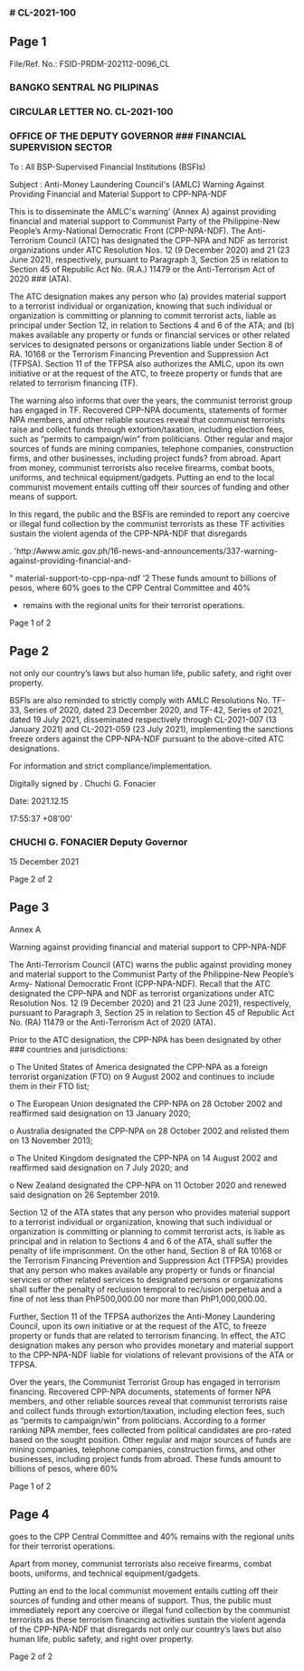 ### # CL-2021-100

## Page 1

File/Ref. No.: FSID-PRDM-202112-0096_CL

### BANGKO SENTRAL NG PILIPINAS

### CIRCULAR LETTER NO. CL-2021-100

### OFFICE OF THE DEPUTY GOVERNOR ### FINANCIAL SUPERVISION SECTOR

To : All BSP-Supervised Financial Institutions (BSFIs)

Subject : Anti-Money Laundering Council's (AMLC) Warning Against Providing Financial and Material Support to CPP-NPA-NDF

This is to disseminate the AMLC's warning’ (Annex A) against providing financial and material support to Communist Party of the Philippine-New People’s Army-National Democratic Front (CPP-NPA-NDF). The Anti- Terrorism Council (ATC) has designated the CPP-NPA and NDF as terrorist organizations under ATC Resolution Nos. 12 (9 December 2020) and 21 (23 June 2021), respectively, pursuant to Paragraph 3, Section 25 in relation to Section 45 of Republic Act No. (R.A.) 11479 or the Anti-Terrorism Act of 2020 ### (ATA).

The ATC designation makes any person who (a) provides material support to a terrorist individual or organization, knowing that such individual or organization is committing or planning to commit terrorist acts, liable as principal under Section 12, in relation to Sections 4 and 6 of the ATA; and (b) makes available any property or funds or financial services or other related services to designated persons or organizations liable under Section 8 of RA. 10168 or the Terrorism Financing Prevention and Suppression Act (TFPSA). Section 11 of the TFPSA also authorizes the AMLC, upon its own initiative or at the request of the ATC, to freeze property or funds that are related to terrorism financing (TF).

The warning also informs that over the years, the communist terrorist group has engaged in TF. Recovered CPP-NPA documents, statements of former NPA members, and other reliable sources reveal that communist terrorists raise and collect funds through extortion/taxation, including election fees, such as “permits to campaign/win” from politicians. Other regular and major sources of funds are mining companies, telephone companies, construction firms, and other businesses, including project funds? from abroad. Apart from money, communist terrorists also receive firearms, combat boots, uniforms, and technical equipment/gadgets. Putting an end to the local communist movement entails cutting off their sources of funding and other means of support.

In this regard, the public and the BSFls are reminded to report any coercive or illegal fund collection by the communist terrorists as these TF activities sustain the violent agenda of the CPP-NPA-NDF that disregards

. 'http:/Awww.amic.gov.ph/16-news-and-announcements/337-warning-against-providing-financial-and-

" material-support-to-cpp-npa-ndf ‘2 These funds amount to billions of pesos, where 60% goes to the CPP Central Committee and 40%

* remains with the regional units for their terrorist operations.

Page 1 of 2

## Page 2

not only our country’s laws but also human life, public safety, and right over property.

BSFls are also reminded to strictly comply with AMLC Resolutions No. TF-33, Series of 2020, dated 23 December 2020, and TF-42, Series of 2021, dated 19 July 2021, disseminated respectively through CL-2021-007 (13 January 2021) and CL-2021-059 (23 July 2021), implementing the sanctions freeze orders against the CPP-NPA-NDF pursuant to the above-cited ATC designations.

For information and strict compliance/implementation.

Digitally signed by . Chuchi G. Fonacier

Date: 2021.12.15

17:55:37 +08'00'

### CHUCHI G. FONACIER Deputy Governor

15 December 2021

Page 2 of 2

## Page 3

Annex A

Warning against providing financial and material support to CPP-NPA-NDF

The Anti-Terrorism Council (ATC) warns the public against providing money and material support to the Communist Party of the Philippine-New People’s Army- National Democratic Front (CPP-NPA-NDF). Recall that the ATC designated the CPP-NPA and NDF as terrorist organizations under ATC Resolution Nos. 12 (9 December 2020) and 21 (23 June 2021), respectively, pursuant to Paragraph 3, Section 25 in relation to Section 45 of Republic Act No. (RA) 11479 or the Anti-Terrorism Act of 2020 (ATA).

Prior to the ATC designation, the CPP-NPA has been designated by other ### countries and jurisdictions:

o The United States of America designated the CPP-NPA as a foreign terrorist organization (FTO) on 9 August 2002 and continues to include them in their FTO list;

o The European Union designated the CPP-NPA on 28 October 2002 and reaffirmed said designation on 13 January 2020;

o Australia designated the CPP-NPA on 28 October 2002 and relisted them on 13 November 2013;

o The United Kingdom designated the CPP-NPA on 14 August 2002 and reaffirmed said designation on 7 July 2020; and

o New Zealand designated the CPP-NPA on 11 October 2020 and renewed said designation on 26 September 2019.

Section 12 of the ATA states that any person who provides material support to a terrorist individual or organization, knowing that such individual or organization is committing or planning to commit terrorist acts, is liable as principal and in relation to Sections 4 and 6 of the ATA, shall suffer the penalty of life imprisonment. On the other hand, Section 8 of RA 10168 or the Terrorism Financing Prevention and Suppression Act (TFPSA) provides that any person who makes available any property or funds or financial services or other related services to designated persons or organizations shall suffer the penalty of reclusion temporal to rec/usion perpetua and a fine of not less than PhP500,000.00 nor more than PhP1,000,000.00.

Further, Section 11 of the TFPSA authorizes the Anti-Money Laundering Council, upon its own initiative or at the request of the ATC, to freeze property or funds that are related to terrorism financing. In effect, the ATC designation makes any person who provides monetary and material support to the CPP-NPA-NDF liable for violations of relevant provisions of the ATA or TFPSA.

Over the years, the Communist Terrorist Group has engaged in terrorism financing. Recovered CPP-NPA documents, statements of former NPA members, and other reliable sources reveal that communist terrorists raise and collect funds through extortion/taxation, including election fees, such as “permits to campaign/win” from politicians. According to a former ranking NPA member, fees collected from political candidates are pro-rated based on the sought position. Other regular and major sources of funds are mining companies, telephone companies, construction firms, and other businesses, including project funds from abroad. These funds amount to billions of pesos, where 60%

Page 1 of 2

## Page 4

goes to the CPP Central Committee and 40% remains with the regional units for their terrorist operations.

Apart from money, communist terrorists also receive firearms, combat boots, uniforms, and technical equipment/gadgets.

Putting an end to the local communist movement entails cutting off their sources of funding and other means of support. Thus, the public must immediately report any coercive or illegal fund collection by the communist terrorists as these terrorism financing activities sustain the violent agenda of the CPP-NPA-NDF that disregards not only our country’s laws but also human life, public safety, and right over property.

Page 2 of 2 